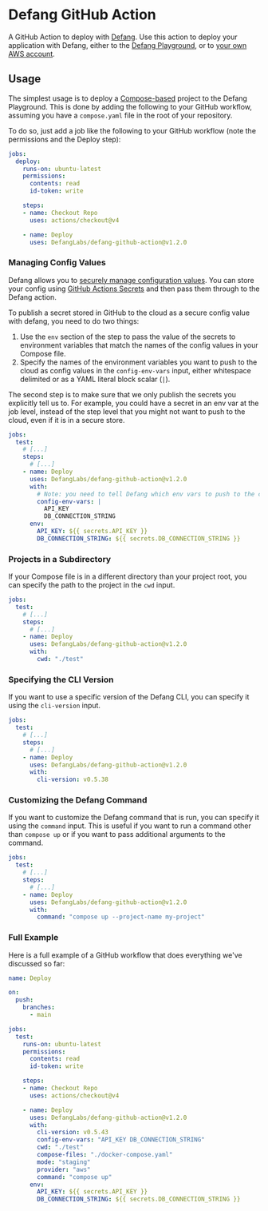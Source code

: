 # Defang GitHub Action

A GitHub Action to deploy with [Defang](https://defang.io/). Use this action to deploy your application with Defang, either to the [Defang Playground](https://docs.defang.io/docs/providers/playground), or to [your own AWS account](https://docs.defang.io/docs/providers/aws).

## Usage

The simplest usage is to deploy a [Compose-based](https://github.com/compose-spec/compose-spec/blob/main/spec.md) project to the Defang Playground. This is done by adding the following to your GitHub workflow, assuming you have a `compose.yaml` file in the root of your repository.

To do so, just add a job like the following to your GitHub workflow (note the permissions and the Deploy step):

```yaml
jobs:
  deploy:
    runs-on: ubuntu-latest
    permissions:
      contents: read
      id-token: write

    steps:
    - name: Checkout Repo
      uses: actions/checkout@v4

    - name: Deploy
      uses: DefangLabs/defang-github-action@v1.2.0
```

### Managing Config Values

Defang allows you to [securely manage configuration values](https://docs.defang.io/docs/concepts/configuration). You can store your config using [GitHub Actions Secrets](https://docs.github.com/en/actions/security-guides/using-secrets-in-github-actions) and then pass them through to the Defang action.

To publish a secret stored in GitHub to the cloud as a secure config value with defang, you need to do two things:

  1. Use the `env` section of the step to pass the value of the secrets to environment variables that match the names of the config values in your Compose file.
  2. Specify the names of the environment variables you want to push to the cloud as config values in the `config-env-vars` input, either whitespace delimited or as a YAML literal block scalar (`|`).

The second step is to make sure that we only publish the secrets you explicitly tell us to. For example, you could have a secret in an env var at the job level, instead of the step level that you might not want to push to the cloud, even if it is in a secure store.

```yaml
jobs:
  test:
    # [...]
    steps:
      # [...]
    - name: Deploy
      uses: DefangLabs/defang-github-action@v1.2.0
      with:
        # Note: you need to tell Defang which env vars to push to the cloud as config values here. Only these ones will be pushed up.
        config-env-vars: |
          API_KEY
          DB_CONNECTION_STRING
      env:
        API_KEY: ${{ secrets.API_KEY }}
        DB_CONNECTION_STRING: ${{ secrets.DB_CONNECTION_STRING }}
```

### Projects in a Subdirectory

If your Compose file is in a different directory than your project root, you can specify the path to the project in the `cwd` input.

```yaml
jobs:
  test:
    # [...]
    steps:
      # [...]
    - name: Deploy
      uses: DefangLabs/defang-github-action@v1.2.0
      with:
        cwd: "./test"
```

### Specifying the CLI Version

If you want to use a specific version of the Defang CLI, you can specify it using the `cli-version` input.

```yaml
jobs:
  test:
    # [...]
    steps:
      # [...]
    - name: Deploy
      uses: DefangLabs/defang-github-action@v1.2.0
      with:
        cli-version: v0.5.38
```

### Customizing the Defang Command

If you want to customize the Defang command that is run, you can specify it using the `command` input.
This is useful if you want to run a command other than `compose up` or if you want to pass additional arguments to the command.

```yaml
jobs:
  test:
    # [...]
    steps:
      # [...]
    - name: Deploy
      uses: DefangLabs/defang-github-action@v1.2.0
      with:
        command: "compose up --project-name my-project"
```

### Full Example

Here is a full example of a GitHub workflow that does everything we've discussed so far:

```yaml
name: Deploy

on:
  push:
    branches:
      - main

jobs:
  test:
    runs-on: ubuntu-latest
    permissions:
      contents: read
      id-token: write

    steps:
    - name: Checkout Repo
      uses: actions/checkout@v4

    - name: Deploy
      uses: DefangLabs/defang-github-action@v1.2.0
      with:
        cli-version: v0.5.43
        config-env-vars: "API_KEY DB_CONNECTION_STRING"
        cwd: "./test"
        compose-files: "./docker-compose.yaml"
        mode: "staging"
        provider: "aws"
        command: "compose up"
      env:
        API_KEY: ${{ secrets.API_KEY }}
        DB_CONNECTION_STRING: ${{ secrets.DB_CONNECTION_STRING }}
```
